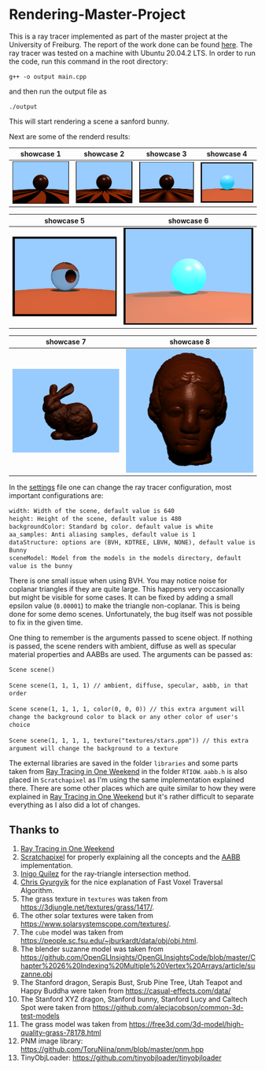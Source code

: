 # Rendering-Master-Project

This is a ray tracer implemented as part of the master project at the University of Freiburg. The report of the work done can be found <a href="/Report/report.pdf">here</a>. The ray tracer was tested on a machine with Ubuntu 20.04.2 LTS. In order to run the code, run this command in the root directory:

```
g++ -o output main.cpp
```
and then run the output file as
```
./output
```
This will start rendering a scene a sanford bunny.

Next are some of the renderd results:

| showcase 1 | showcase 2 | showcase 3 | showcase 4 |
| --------  | ------------------- | --------------------- |---------------------|
| ![nature scene](/project/raytracer/images/texture_2.PNG)| ![textured spheres](/project/raytracer/images/texture_1.PNG)      | ![benchmark scene](/project/raytracer/images/texture_3.PNG) | ![showcase scene](/project/raytracer/images/spec_reflection.PNG) |

| showcase 5 | showcase 6|
| --------  | ------------------- |
| ![showcase scene](/project/raytracer/images/refraction__0_5.PNG) | ![showcase scene 3](/project/raytracer/images/multi_shadow_multi_spec.PNG) |

| showcase 7 | showcase 8 |
| --------  | ------------------- |
| ![analysis scene 1](/project/raytracer/images/bunny%20(2).PNG)| ![analysis scene 2](project/raytracer/images/igea.PNG)  |



In the <a href="/project/raytracer/settings.h">settings</a> file one can change the ray tracer configuration, most important configurations are:

```
width: Width of the scene, default value is 640
height: Height of the scene, default value is 480
backgroundColor: Standard bg color. default value is white
aa_samples: Anti aliasing samples, default value is 1
dataStructure: options are (BVH, KDTREE, LBVH, NONE), default value is Bunny
sceneModel: Model from the models in the models directory, default value is the bunny
```

There is one small issue when using BVH. You may notice noise for coplanar triangles if they are quite large. This happens very occasionally but might be visible for some cases. It can be fixed by adding a small epsilon value (`0.00001`) to make the triangle non-coplanar. This is being done for some demo scenes. Unfortunately, the bug itself was not possible to fix in the given time.

One thing to remember is the arguments passed to scene object. If nothing is passed, the scene renders with ambient, diffuse as well as specular material properties and AABBs are used. The arguments can be passed as:
```
Scene scene()

Scene scene(1, 1, 1, 1) // ambient, diffuse, specular, aabb, in that order

Scene scene(1, 1, 1, 1, color(0, 0, 0)) // this extra argument will change the background color to black or any other color of user's choice

Scene scene(1, 1, 1, 1, texture("textures/stars.ppm")) // this extra argument will change the background to a texture
```

The external libraries are saved in the folder `libraries` and some parts taken from [Ray Tracing in One Weekend](https://raytracing.github.io/books/RayTracingInOneWeekend.html) in the folder `RTIOW`. `aabb.h` is also placed in `Scratchapixel` as I'm using the same implementation explained there. There are some other places which are quite similar to how they were explained in [Ray Tracing in One Weekend](https://raytracing.github.io/books/RayTracingInOneWeekend.html) but it's rather difficult to separate everything as I also did a lot of changes.

## Thanks to
1. [Ray Tracing in One Weekend](https://raytracing.github.io/books/RayTracingInOneWeekend.html)
1. [Scratchapixel](https://www.scratchapixel.com/) for properly explaining all the concepts and the [AABB](https://www.scratchapixel.com/lessons/3d-basic-rendering/minimal-ray-tracer-rendering-simple-shapes/ray-box-intersection) implementation.
1. [Inigo Quilez](https://www.iquilezles.org/www/articles/intersectors/intersectors.htm) for the ray-triangle intersection method.
1. [Chris Gyurgyik](https://github.com/cgyurgyik/fast-voxel-traversal-algorithm/blob/master/overview/FastVoxelTraversalOverview.md) for the nice explanation of Fast Voxel Traversal Algorithm.
1. The grass texture in `textures` was taken from https://3djungle.net/textures/grass/1417/.
1. The other solar textures were taken from https://www.solarsystemscope.com/textures/.
1. The `cube` model was taken from https://people.sc.fsu.edu/~jburkardt/data/obj/obj.html.
1. The blender suzanne model was taken from https://github.com/OpenGLInsights/OpenGLInsightsCode/blob/master/Chapter%2026%20Indexing%20Multiple%20Vertex%20Arrays/article/suzanne.obj
1. The Stanford dragon, Serapis Bust, Srub Pine Tree, Utah Teapot and Happy Buddha were taken from https://casual-effects.com/data/
1. The Stanford XYZ dragon, Stanford bunny, Stanford Lucy and Caltech Spot were taken from https://github.com/alecjacobson/common-3d-test-models
1. The grass model was taken from https://free3d.com/3d-model/high-quality-grass-78178.html
1. PNM image library: https://github.com/ToruNiina/pnm/blob/master/pnm.hpp
1. TinyObjLoader: https://github.com/tinyobjloader/tinyobjloader
